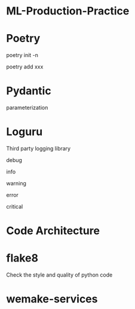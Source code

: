 # ML-Production-Practice

# Poetry 

poetry init -n

poetry add xxx

# Pydantic 
parameterization

# Loguru
Third party logging library 

debug

info 

warning

error

critical

# Code Architecture 

# flake8 
Check the style and quality of python code
# wemake-services
